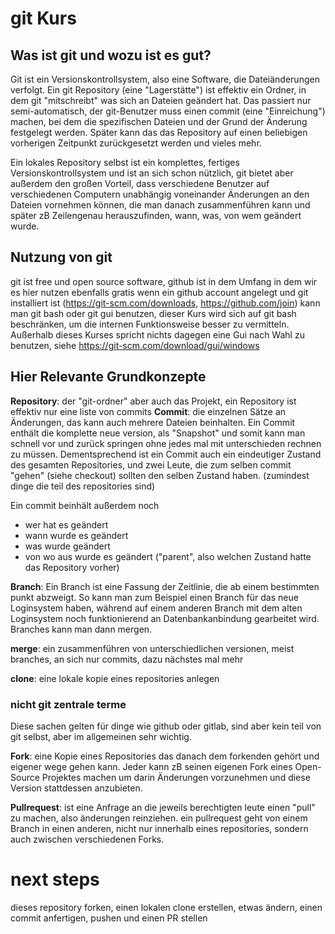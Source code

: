 # git Kurs

## Was ist git und wozu ist es gut?

Git ist ein Versionskontrollsystem, also eine Software, die Dateiänderungen verfolgt. Ein git Repository (eine "Lagerstätte") ist effektiv ein Ordner, in dem git "mitschreibt" was sich an Dateien geändert hat. Das passiert nur semi-automatisch, der git-Benutzer muss einen commit (eine "Einreichung") machen, bei dem die spezifischen Dateien und der Grund der Änderung festgelegt werden.
Später kann das das Repository auf einen beliebigen vorherigen Zeitpunkt zurückgesetzt werden und vieles mehr.

Ein lokales Repository selbst ist ein komplettes, fertiges Versionskontrollsystem und ist an sich schon nützlich, git bietet aber außerdem den großen Vorteil, dass verschiedene Benutzer auf verschiedenen Computern unabhängig voneinander Änderungen an den Dateien vornehmen können, die man danach zusammenführen kann und später zB Zeilengenau herauszufinden, wann, was, von wem geändert wurde.

## Nutzung von git

git ist free und open source software, github ist in dem Umfang in dem wir es hier nutzen ebenfalls gratis
wenn ein github account angelegt und git installiert ist 
(https://git-scm.com/downloads, https://github.com/join)
kann man git bash oder git gui benutzen, dieser Kurs wird sich auf git bash beschränken, um die internen Funktionsweise besser zu vermitteln.
Außerhalb dieses Kurses spricht nichts dagegen eine Gui nach Wahl zu benutzen, siehe https://git-scm.com/download/gui/windows

## Hier Relevante Grundkonzepte

**Repository**: der "git-ordner" aber auch das Projekt, ein Repository ist effektiv nur eine liste von commits
**Commit**: die einzelnen Sätze an Änderungen, das kann auch mehrere Dateien beinhalten. Ein Commit enthält die komplette neue version, als "Snapshot" und somit kann man schnell vor und zurück springen ohne jedes mal mit unterschieden rechnen zu müssen. Dementsprechend ist ein Commit auch ein eindeutiger Zustand des gesamten Repositories, und zwei Leute, die zum selben commit "gehen" (siehe checkout) sollten den selben Zustand haben. 
(zumindest dinge die teil des repositories sind)

Ein commit beinhält außerdem noch
 
 - wer hat es geändert
 - wann wurde es geändert
 - was wurde geändert
 - von wo aus wurde es geändert ("parent", also welchen Zustand hatte das Repository vorher)
 
**Branch**: Ein Branch ist eine Fassung der Zeitlinie, die ab einem bestimmten punkt abzweigt. So kann man zum Beispiel einen Branch für das neue Loginsystem haben, während auf einem anderen Branch mit dem alten Loginsystem noch funktionierend an Datenbankanbindung gearbeitet wird. Branches kann man dann mergen.

**merge**: ein zusammenführen von unterschiedlichen versionen, meist branches, an sich nur commits, dazu nächstes mal mehr

**clone**: eine lokale kopie eines repositories anlegen

### nicht git zentrale terme
Diese sachen gelten für dinge wie github oder gitlab, sind aber kein teil von git selbst, aber im allgemeinen sehr wichtig.

**Fork**: eine Kopie eines Repositories das danach dem forkenden gehört und eigener wege gehen kann. Jeder kann zB seinen eigenen Fork eines Open-Source Projektes machen um darin Änderungen vorzunehmen und diese Version stattdessen anzubieten.

**Pullrequest**: 
ist eine Anfrage an die jeweils berechtigten leute einen "pull" zu machen, also änderungen reinziehen.
ein pullrequest geht von einem Branch in einen anderen, nicht nur innerhalb eines repositories, sondern auch zwischen verschiedenen Forks.



# next steps

dieses repository forken, einen lokalen clone erstellen, etwas ändern, einen commit anfertigen, pushen und einen PR stellen
